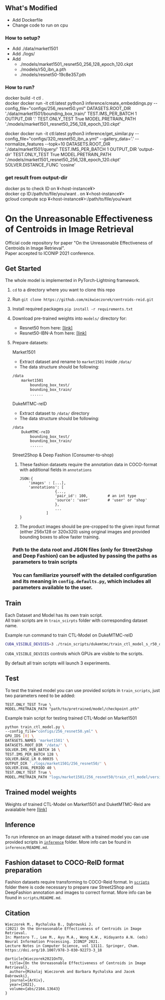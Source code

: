 ## What's Modified 
 - Add Dockerfile 
 - Change code to run on cpu
 
### How to setup?
 - Add ./data/market1501
 - Add ./logs/
 - Add 
    - ./models/market1501_resnet50_256_128_epoch_120.ckpt
    - ./models/r50_ibn_a.pth
    - ./models/resnet50-19c8e357.pth
       
### How to run?
docker build -t ctl .    
docker docker run -it ctl:latest python3 inference/create_embeddings.py --config_file="configs/256_resnet50.yml" DATASETS.ROOT_DIR './data/market1501/bounding_box_train/' TEST.IMS_PER_BATCH 1 OUTPUT_DIR '.' TEST.ONLY_TEST True MODEL.PRETRAIN_PATH './models/market1501_resnet50_256_128_epoch_120.ckpt'

docker docker run -it ctl:latest python3 inference/get_similar.py --config_file="configs/320_resnet50_ibn_a.yml" --gallery_data='.' --normalize_features --topk=10 DATASETS.ROOT_DIR './data/market1501/query/' TEST.IMS_PER_BATCH 1 OUTPUT_DIR 'output-dir' TEST.ONLY_TEST True MODEL.PRETRAIN_PATH './models/market1501_resnet50_256_128_epoch_120.ckpt'  SOLVER.DISTANCE_FUNC 'cosine'

 
### get result from output-dir
 
docker ps to check ID on ¥<host-instance¥>   
docker cp ID:/path/to/file/you/want . on ¥<host-instance¥>   
gcloud compute scp ¥<host-instance¥>:/path/to/file/you/want  
 

# On the Unreasonable Effectiveness of Centroids in Image Retrieval


Official code repository for paper "On the Unreasonable Effectiveness of Centroids in Image Retrieval". \
Paper accepted to ICONIP 2021 conference.  
## Get Started

The whole model is implemented in PyTorch-Lightning framework.

1. `cd` to a directory where you want to clone this repo
2. Run `git clone https://github.com/mikwieczorek/centroids-reid.git`
3. Install required packages `pip install -r requirements.txt`
4. Download pre-trained weights into `models/` directory for:
    - Resnet50 from here: [[link]](https://download.pytorch.org/models/resnet50-19c8e357.pth)
    - Resnet50-IBN-A from here: [[link]](https://drive.google.com/open?id=1_r4wp14hEMkABVow58Xr4mPg7gvgOMto)

5. Prepare datasets:

    Market1501

    * Extract dataset and rename to `market1501` inside `/data/`
    * The data structure should be following:

    ```bash
    /data
        market1501
            bounding_box_test/
            bounding_box_train/
            ......
    ```
    DukeMTMC-reID

    * Extract dataset to `/data/` directory
    * The data structure should be following:

    ```bash
    /data
        DukeMTMC-reID
           	bounding_box_test/
           	bounding_box_train/
           	......
    ```

    Street2Shop & Deep Fashion (Consumer-to-shop)

    1. These fashion datasets require the annotation data in COCO-format with additional fields in `annotations`
        ```
        JSON:{
            'images' : [...],
            'annotations': [
                        {...,
                        'pair_id': 100,         # an int type
                        'source': 'user'        # 'user' or 'shop'
                        },
                        ...
                    ]
        }
        ```
    2. The product images should be pre-cropped to the given input format (either 256x128 or 320x320) using original images and provided bounding boxes to allow faster training.

    ### Path to the data root and JSON files (only for Street2shop and Deep Fashion) can be adjusted by passing the paths as parameters to train scripts
    ### You can familiarize yourself with the detailed configuration and its meaning in `config.defaults.py`, which includes all parameters available to the user.

## Train
Each Dataset and Model has its own train script.  
All train scripts are in `train_scirpts` folder with corresponding dataset name.

Example run command to train CTL-Model on DukeMTMC-reID
```bash
CUDA_VISIBLE_DEVICES=3 ./train_scripts/dukemtmc/train_ctl_model_s_r50_dukemtmc.sh
```
`CUDA_VISIBLE_DEVICES` controls which GPUs are visible to the scripts.

By default all train scripts will launch 3 experiments.

## Test
To test the trained model you can use provided scripts in `train_scripts`, just two parameters need to be added:  
    
    TEST.ONLY_TEST True \  
    MODEL.PRETRAIN_PATH "path/to/pretrained/model/checkpoint.pth"
    
Example train script for testing trained CTL-Model on Market1501
```bash
python train_ctl_model.py \
--config_file="configs/256_resnet50.yml" \
GPU_IDS [0] \
DATASETS.NAMES 'market1501' \
DATASETS.ROOT_DIR '/data/' \
SOLVER.IMS_PER_BATCH 16 \
TEST.IMS_PER_BATCH 128 \
SOLVER.BASE_LR 0.00035 \
OUTPUT_DIR './logs/market1501/256_resnet50/' \
SOLVER.EVAL_PERIOD 40 \
TEST.ONLY_TEST True \
MODEL.PRETRAIN_PATH "logs/market1501/256_resnet50/train_ctl_model/version_0/checkpoints/epoch=119.ckpt"
```

## Trained model weights

Weights of trained CTL-Model on Market1501 and DuketMTMC-Reid are avaialable here [[link]](https://drive.google.com/drive/folders/1NWD2Q0JGasGm9HTcOy4ZqsIqK4-IfknK)

## Inference

To run inference on an image dataset with a trained model you can use provided scripts in [`inference`](https://github.com/mikwieczorek/centroids-reid/tree/main/inference) folder.
More info can be found in `inference/README.md`.


## Fashion dataset to COCO-ReID format preparation

Fashion datasets require transforming to COCO-Reid format. In [`scripts`](https://github.com/mikwieczorek/centroids-reid/tree/main/scripts) folder there is code necessary to prepare raw Street2Shop and DeepFashion annotation and images to correct format.
More info can be found in `scripts/README.md`.

## **Citation**


```
Wieczorek M., Rychalska B., Dąbrowski J. 
(2021) On the Unreasonable Effectiveness of Centroids in Image Retrieval.
In: Mantoro T., Lee M., Ayu M.A., Wong K.W., Hidayanto A.N. (eds) 
Neural Information Processing. ICONIP 2021.
Lecture Notes in Computer Science, vol 13111. Springer, Cham. https://doi.org/10.1007/978-3-030-92273-3_18

```

```
@article{Wieczorek2021OnTU,
  title={On the Unreasonable Effectiveness of Centroids in Image Retrieval},
  author={Mikolaj Wieczorek and Barbara Rychalska and Jacek Dabrowski},
  journal={ArXiv},
  year={2021},
  volume={abs/2104.13643}
}
```
